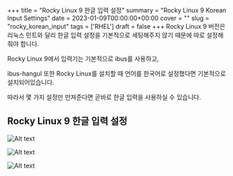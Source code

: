 +++
title = "Rocky Linux 9 한글 입력 설정"
summary = "Rocky Linux 9 Korean Input Settings"
date = 2023-01-09T00:00:00+00:00
cover = ""
slug = "rocky_korean_input"
tags = ['RHEL']
draft = false
+++
Rocky Linux 9 버전은 리눅스 민트와 달리 한글 입력 설정을 기본적으로 세팅해주지 않기 때문에 따로 설정해줘야 합니다.

Rocky Linux 9에서 입력기는 기본적으로 ibus를 사용하고,

ibus-hangul 또한 Rocky Linux를 설치할 때 언어를 한국어로 설정했다면 기본적으로 설치되어있습니다.

따라서 몇 가지 설정만 만져준다면 곧바로 한글 입력을 사용하실 수 있습니다.


## Rocky Linux 9 한글 입력 설정

![Alt text](/../../images/2023/2023-01-09_1_rocky_korean/1.png)  

![Alt text](/../../images/2023/2023-01-09_1_rocky_korean/2.png)  

![Alt text](/../../images/2023/2023-01-09_1_rocky_korean/3.png)  